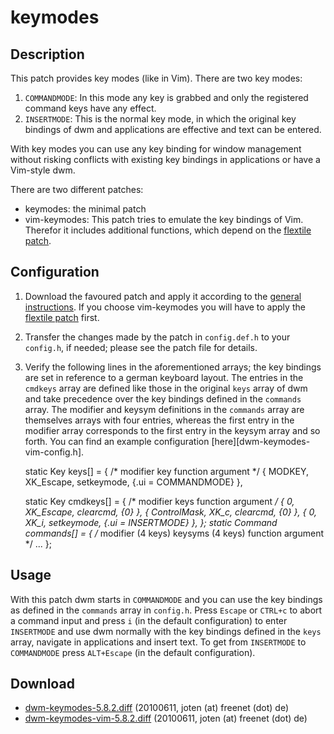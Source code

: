 # keymodes

## Description

This patch provides key modes (like in Vim). There are two key modes:

1. `COMMANDMODE`: In this mode any key is grabbed and only the registered command keys have any effect.
2. `INSERTMODE`:  This is the normal key mode, in which the original key bindings of dwm and applications are effective and text can be entered.

With key modes you can use any key binding for window management without risking conflicts with existing key bindings in applications or have a Vim-style dwm.

There are two different patches:

* keymodes: the minimal patch
* vim-keymodes: This patch tries to emulate the key bindings of Vim. Therefor it includes additional functions, which depend on the [flextile patch](../flextile/).


## Configuration

1. Download the favoured patch and apply it according to the [general instructions](.). If you choose vim-keymodes you will have to apply the [flextile patch](../flextile/) first.

2. Transfer the changes made by the patch in `config.def.h` to your `config.h`, if needed; please see the patch file for details.

3. Verify the following lines in the aforementioned arrays; the key bindings are set in reference to a german keyboard layout. The entries in the `cmdkeys` array are defined like those in the original `keys` array of dwm and take precedence over the key bindings defined in the `commands` array. The modifier and keysym definitions in the `commands` array are themselves arrays with four entries, whereas the first entry in the modifier array corresponds to the first entry in the keysym array and so forth. You can find an example configuration [here][dwm-keymodes-vim-config.h].

	 static Key keys[] = {
		 /* modifier             key                 function       argument */
		 { MODKEY,               XK_Escape,          setkeymode,    {.ui = COMMANDMODE} },

	 static Key cmdkeys[] = {
		 /* modifier             keys                function       argument */
		 { 0,                    XK_Escape,          clearcmd,      {0} },
		 { ControlMask,          XK_c,               clearcmd,      {0} },
		 { 0,                    XK_i,               setkeymode,    {.ui = INSERTMODE} },
	 };
	 static Command commands[] = {
		 /* modifier (4 keys)    keysyms (4 keys)    function       argument */
		 ...
	 };


## Usage

With this patch dwm starts in `COMMANDMODE` and you can use the key bindings as defined in the `commands` array in `config.h`. Press `Escape` or `CTRL+c` to abort a command input and press `i` (in the default configuration) to enter `INSERTMODE` and use dwm normally with the key bindings defined in the `keys` array, navigate in applications and insert text. To get from `INSERTMODE` to `COMMANDMODE` press `ALT+Escape` (in the default configuration).


## Download

* [dwm-keymodes-5.8.2.diff](dwm-keymodes-5.8.2.diff) (20100611, joten (at) freenet (dot) de)
* [dwm-keymodes-vim-5.8.2.diff](dwm-keymodes-vim-5.8.2.diff) (20100611, joten (at) freenet (dot) de)
